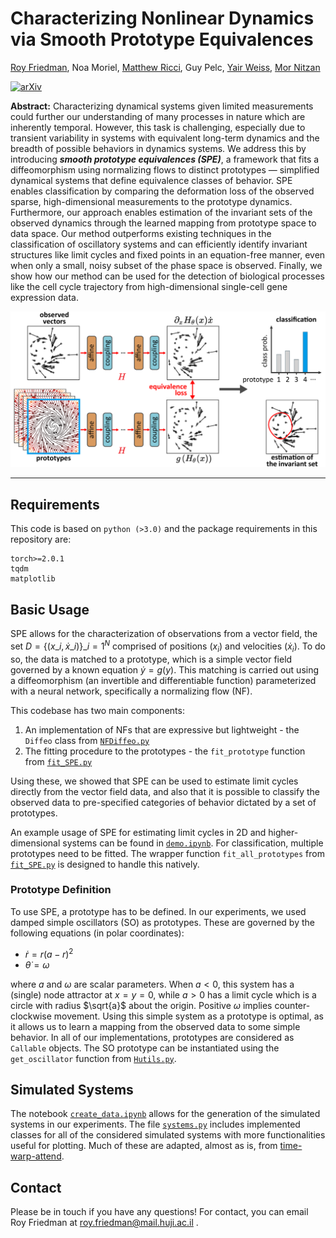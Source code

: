 # Characterizing Nonlinear Dynamics via Smooth Prototype Equivalences
[Roy Friedman](https://friedmanroy.github.io/), Noa Moriel, [Matthew Ricci](https://www.matthew-ricci.net/), Guy Pelc, [Yair Weiss](https://www.cs.huji.ac.il/~yweiss/), [Mor Nitzan](https://www.nitzanlab.com/)

[![arXiv](https://img.shields.io/badge/arXiv-0000.00000-red.svg)](https://arxiv.org/abs/0000.00000)


**Abstract:** Characterizing dynamical systems given limited measurements could further our understanding of many processes in nature which are inherently temporal. However, this task is challenging, especially due to transient variability in systems with equivalent long-term dynamics and the breadth of possible behaviors in dynamics systems.  We address this by introducing _**smooth prototype equivalences (SPE)**_, a framework that fits a diffeomorphism using normalizing flows to distinct prototypes — simplified dynamical systems that define equivalence classes of behavior. SPE enables classification by comparing the deformation loss of the observed sparse, high-dimensional measurements to the prototype dynamics. Furthermore, our approach enables estimation of the invariant sets of the observed dynamics through the learned mapping from prototype space to data space. Our method outperforms existing techniques in the classification of oscillatory systems and can efficiently identify invariant structures like limit cycles and fixed points in an equation-free manner, even when only a small, noisy subset of the phase space is observed.  Finally, we show how our method can be used for the detection of biological processes like the cell cycle trajectory from high-dimensional single-cell gene expression data.

![](https://github.com/nitzanlab/prototype-equivalences/blob/main/assets/schematic.png)

---

## Requirements

This code is based on `python (>3.0)` and the package requirements in this repository are:
```
torch>=2.0.1
tqdm
matplotlib
```

## Basic Usage

SPE allows for the characterization of observations from a vector field, the set $D=\{(x\_i,\dot{x}\_i)\}\_{i=1}^N$  comprised of positions ($x_i$) and velocities ($\dot{x}_i$). To do so, the data is matched to a prototype, which is a simple vector field governed by a known equation $\dot{y}=g(y)$. This matching is carried out using a diffeomorphism (an invertible and differentiable function) parameterized with a neural network, specifically a normalizing flow (NF).

This codebase has two main components: 
1. An implementation of NFs that are expressive but lightweight - the `Diffeo` class from [`NFDiffeo.py`](https://github.com/nitzanlab/prototype-equivalences/blob/main/NFDiffeo.py)
2. The fitting procedure to the prototypes - the `fit_prototype` function from [`fit_SPE.py`](https://github.com/nitzanlab/prototype-equivalences/blob/main/fit_SPE.py)

Using these, we showed that SPE can be used to estimate limit cycles directly from the vector field data, and also that it is possible to classify the observed data to pre-specified categories of behavior dictated by a set of prototypes.

An example usage of SPE for estimating limit cycles in 2D and higher-dimensional systems can be found in [`demo.ipynb`](https://github.com/nitzanlab/prototype-equivalences/blob/main/demo.ipynb). For classification, multiple prototypes need to be fitted. The wrapper function `fit_all_prototypes` from [`fit_SPE.py`](https://github.com/nitzanlab/prototype-equivalences/blob/main/fit_SPE.py) is designed to handle this natively. 

### Prototype Definition

To use SPE, a prototype has to be defined. In our experiments, we used damped simple oscillators (SO) as prototypes. These are governed by the following equations (in polar coordinates):
- $\dot{r}=r(a-r)^2$
- $\dot{\theta}=\omega$
  
where $a$ and $\omega$ are scalar parameters. When $a<0$, this system has a (single) node attractor at $x=y=0$, while $a>0$ has a limit cycle which is a circle with radius $\sqrt{a}$  about the origin. Positive $\omega$ implies counter-clockwise movement. Using this simple system as a prototype is optimal, as it allows us to learn a mapping from the observed data to some simple behavior. In all of our implementations, prototypes are considered as `Callable` objects. The SO prototype can be instantiated using the `get_oscillator` function from [`Hutils.py`](https://github.com/nitzanlab/prototype-equivalences/blob/main/Hutils.py).

## Simulated Systems

The notebook [`create_data.ipynb`](https://github.com/nitzanlab/prototype-equivalences/blob/main/create_data.ipynb) allows for the generation of the simulated systems in our experiments. The file [`systems.py`](https://github.com/nitzanlab/prototype-equivalences/blob/main/create_data.ipynb) includes implemented classes for all of the considered simulated systems with more functionalities useful for plotting. Much of these are adapted, almost as is, from [time-warp-attend](https://github.com/nitzanlab/time-warp-attend).

## Contact

Please be in touch if you have any questions! For contact, you can email Roy Friedman at roy.friedman@mail.huji.ac.il .

